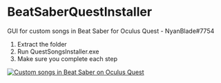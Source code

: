 # BeatSaberQuestInstaller
GUI for custom songs in Beat Saber for Oculus Quest - NyanBlade#7754
1. Extract the folder
2. Run QuestSongsInstaller.exe
3. Make sure you complete each step

[![Custom songs in Beat Saber on Oculus Quest](https://img.youtube.com/vi/mCgpGPyv62o/0.jpg)](https://www.youtube.com/watch?v=mCgpGPyv62o)
